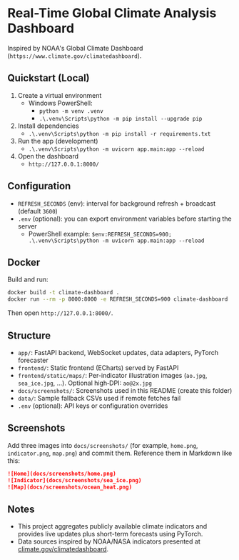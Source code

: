# Real-Time Global Climate Analysis Dashboard

Inspired by NOAA's Global Climate Dashboard (`https://www.climate.gov/climatedashboard`).

## Quickstart (Local)

1. Create a virtual environment
   - Windows PowerShell:
     - `python -m venv .venv`
     - `.\.venv\Scripts\python -m pip install --upgrade pip`
2. Install dependencies
   - `.\.venv\Scripts\python -m pip install -r requirements.txt`
3. Run the app (development)
   - `.\.venv\Scripts\python -m uvicorn app.main:app --reload`
4. Open the dashboard
   - `http://127.0.0.1:8000/`

## Configuration
- `REFRESH_SECONDS` (env): interval for background refresh + broadcast (default `3600`)
- `.env` (optional): you can export environment variables before starting the server
  - PowerShell example: `$env:REFRESH_SECONDS=900; .\.venv\Scripts\python -m uvicorn app.main:app --reload`

## Docker

Build and run:
```bash
docker build -t climate-dashboard .
docker run --rm -p 8000:8000 -e REFRESH_SECONDS=900 climate-dashboard
```
Then open `http://127.0.0.1:8000/`.

## Structure
- `app/`: FastAPI backend, WebSocket updates, data adapters, PyTorch forecaster
- `frontend/`: Static frontend (ECharts) served by FastAPI
- `frontend/static/maps/`: Per-indicator illustration images (`ao.jpg`, `sea_ice.jpg`, …). Optional high‑DPI: `ao@2x.jpg`
- `docs/screenshots/`: Screenshots used in this README (create this folder)
- `data/`: Sample fallback CSVs used if remote fetches fail
- `.env` (optional): API keys or configuration overrides

## Screenshots
Add three images into `docs/screenshots/` (for example, `home.png`, `indicator.png`, `map.png`) and commit them. Reference them in Markdown like this:

```markdown
![Home](docs/screenshots/home.png)
![Indicator](docs/screenshots/sea_ice.png)
![Map](docs/screenshots/ocean_heat.png)
```

## Notes
- This project aggregates publicly available climate indicators and provides live updates plus short-term forecasts using PyTorch.
- Data sources inspired by NOAA/NASA indicators presented at [climate.gov/climatedashboard](https://www.climate.gov/climatedashboard).
